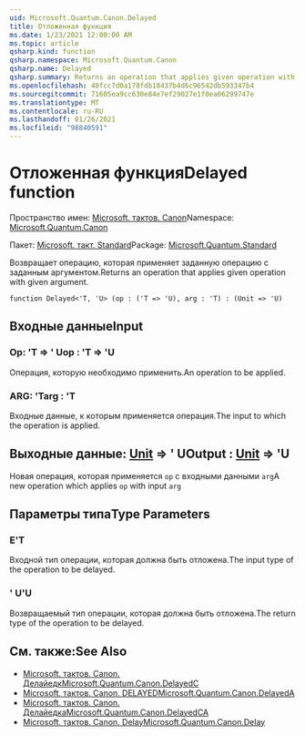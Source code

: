 ```yaml
---
uid: Microsoft.Quantum.Canon.Delayed
title: Отложенная функция
ms.date: 1/23/2021 12:00:00 AM
ms.topic: article
qsharp.kind: function
qsharp.namespace: Microsoft.Quantum.Canon
qsharp.name: Delayed
qsharp.summary: Returns an operation that applies given operation with given argument.
ms.openlocfilehash: 40fcc7d0a178fdb18437b4d6c96542db593347b4
ms.sourcegitcommit: 71605ea9cc630e84e7ef29027e1f0ea06299747e
ms.translationtype: MT
ms.contentlocale: ru-RU
ms.lasthandoff: 01/26/2021
ms.locfileid: "98840591"
---
```

# <a name="delayed-function"></a><span data-ttu-id="e7edd-102">Отложенная функция</span><span class="sxs-lookup"><span data-stu-id="e7edd-102">Delayed function</span></span>

<span data-ttu-id="e7edd-103">Пространство имен: [Microsoft. тактов. Canon](xref:Microsoft.Quantum.Canon)</span><span class="sxs-lookup"><span data-stu-id="e7edd-103">Namespace: [Microsoft.Quantum.Canon](xref:Microsoft.Quantum.Canon)</span></span>

<span data-ttu-id="e7edd-104">Пакет: [Microsoft. такт. Standard](https://nuget.org/packages/Microsoft.Quantum.Standard)</span><span class="sxs-lookup"><span data-stu-id="e7edd-104">Package: [Microsoft.Quantum.Standard](https://nuget.org/packages/Microsoft.Quantum.Standard)</span></span>


<span data-ttu-id="e7edd-105">Возвращает операцию, которая применяет заданную операцию с заданным аргументом.</span><span class="sxs-lookup"><span data-stu-id="e7edd-105">Returns an operation that applies given operation with given argument.</span></span>

```qsharp
function Delayed<'T, 'U> (op : ('T => 'U), arg : 'T) : (Unit => 'U)
```


## <a name="input"></a><span data-ttu-id="e7edd-106">Входные данные</span><span class="sxs-lookup"><span data-stu-id="e7edd-106">Input</span></span>

### <a name="op--t--u"></a><span data-ttu-id="e7edd-107">Op: 'T => ' U</span><span class="sxs-lookup"><span data-stu-id="e7edd-107">op : 'T => 'U</span></span> 

<span data-ttu-id="e7edd-108">Операция, которую необходимо применить.</span><span class="sxs-lookup"><span data-stu-id="e7edd-108">An operation to be applied.</span></span>


### <a name="arg--t"></a><span data-ttu-id="e7edd-109">ARG: 'T</span><span class="sxs-lookup"><span data-stu-id="e7edd-109">arg : 'T</span></span>

<span data-ttu-id="e7edd-110">Входные данные, к которым применяется операция.</span><span class="sxs-lookup"><span data-stu-id="e7edd-110">The input to which the operation is applied.</span></span>



## <a name="output--unit--u"></a><span data-ttu-id="e7edd-111">Выходные данные: [Unit](xref:microsoft.quantum.lang-ref.unit) => ' U</span><span class="sxs-lookup"><span data-stu-id="e7edd-111">Output : [Unit](xref:microsoft.quantum.lang-ref.unit) => 'U</span></span> 

<span data-ttu-id="e7edd-112">Новая операция, которая применяется `op` с входными данными `arg`</span><span class="sxs-lookup"><span data-stu-id="e7edd-112">A new operation which applies `op` with input `arg`</span></span>

## <a name="type-parameters"></a><span data-ttu-id="e7edd-113">Параметры типа</span><span class="sxs-lookup"><span data-stu-id="e7edd-113">Type Parameters</span></span>

### <a name="t"></a><span data-ttu-id="e7edd-114">Е</span><span class="sxs-lookup"><span data-stu-id="e7edd-114">'T</span></span>

<span data-ttu-id="e7edd-115">Входной тип операции, которая должна быть отложена.</span><span class="sxs-lookup"><span data-stu-id="e7edd-115">The input type of the operation to be delayed.</span></span>
### <a name="u"></a><span data-ttu-id="e7edd-116">' U</span><span class="sxs-lookup"><span data-stu-id="e7edd-116">'U</span></span>

<span data-ttu-id="e7edd-117">Возвращаемый тип операции, которая должна быть отложена.</span><span class="sxs-lookup"><span data-stu-id="e7edd-117">The return type of the operation to be delayed.</span></span>

## <a name="see-also"></a><span data-ttu-id="e7edd-118">См. также:</span><span class="sxs-lookup"><span data-stu-id="e7edd-118">See Also</span></span>

- [<span data-ttu-id="e7edd-119">Microsoft. тактов. Canon. Делайедк</span><span class="sxs-lookup"><span data-stu-id="e7edd-119">Microsoft.Quantum.Canon.DelayedC</span></span>](xref:Microsoft.Quantum.Canon.DelayedC)
- [<span data-ttu-id="e7edd-120">Microsoft. тактов. Canon. DELAYED</span><span class="sxs-lookup"><span data-stu-id="e7edd-120">Microsoft.Quantum.Canon.DelayedA</span></span>](xref:Microsoft.Quantum.Canon.DelayedA)
- [<span data-ttu-id="e7edd-121">Microsoft. тактов. Canon. Делайедка</span><span class="sxs-lookup"><span data-stu-id="e7edd-121">Microsoft.Quantum.Canon.DelayedCA</span></span>](xref:Microsoft.Quantum.Canon.DelayedCA)
- [<span data-ttu-id="e7edd-122">Microsoft. тактов. Canon. Delay</span><span class="sxs-lookup"><span data-stu-id="e7edd-122">Microsoft.Quantum.Canon.Delay</span></span>](xref:Microsoft.Quantum.Canon.Delay)